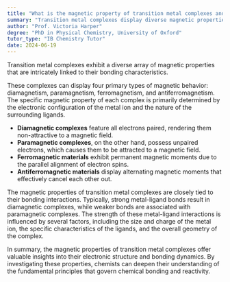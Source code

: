 ```yaml
---
title: "What is the magnetic property of transition metal complexes and how does it relate to bonding?"
summary: "Transition metal complexes display diverse magnetic properties influenced by their bonding characteristics. These properties are essential for understanding their behavior and applications in various fields."
author: "Prof. Victoria Harper"
degree: "PhD in Physical Chemistry, University of Oxford"
tutor_type: "IB Chemistry Tutor"
date: 2024-06-19
---
```


Transition metal complexes exhibit a diverse array of magnetic properties that are intricately linked to their bonding characteristics.

These complexes can display four primary types of magnetic behavior: diamagnetism, paramagnetism, ferromagnetism, and antiferromagnetism. The specific magnetic property of each complex is primarily determined by the electronic configuration of the metal ion and the nature of the surrounding ligands.

- **Diamagnetic complexes** feature all electrons paired, rendering them non-attractive to a magnetic field. 
- **Paramagnetic complexes**, on the other hand, possess unpaired electrons, which causes them to be attracted to a magnetic field. 
- **Ferromagnetic materials** exhibit permanent magnetic moments due to the parallel alignment of electron spins. 
- **Antiferromagnetic materials** display alternating magnetic moments that effectively cancel each other out.

The magnetic properties of transition metal complexes are closely tied to their bonding interactions. Typically, strong metal-ligand bonds result in diamagnetic complexes, while weaker bonds are associated with paramagnetic complexes. The strength of these metal-ligand interactions is influenced by several factors, including the size and charge of the metal ion, the specific characteristics of the ligands, and the overall geometry of the complex.

In summary, the magnetic properties of transition metal complexes offer valuable insights into their electronic structure and bonding dynamics. By investigating these properties, chemists can deepen their understanding of the fundamental principles that govern chemical bonding and reactivity.
    